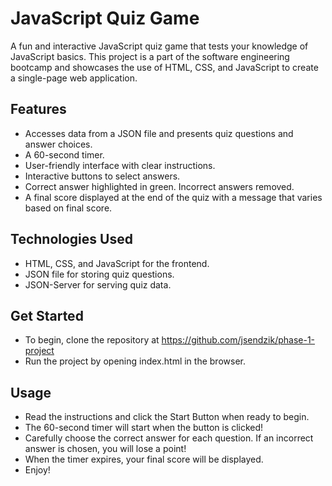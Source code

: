 # JavaScript Quiz Game

A fun and interactive JavaScript quiz game that tests your knowledge of JavaScript basics. This project is a part of the software engineering bootcamp and showcases the use of HTML, CSS, and JavaScript to create a single-page web application.

## Features

- Accesses data from a JSON file and presents quiz questions and answer choices.
- A 60-second timer.
- User-friendly interface with clear instructions.
- Interactive buttons to select answers.
- Correct answer highlighted in green.  Incorrect answers removed.
- A final score displayed at the end of the quiz with a message that varies based on final score.

## Technologies Used

- HTML, CSS, and JavaScript for the frontend.
- JSON file for storing quiz questions.
- JSON-Server for serving quiz data.

## Get Started

- To begin, clone the repository at https://github.com/jsendzik/phase-1-project
- Run the project by opening index.html in the browser.

## Usage

- Read the instructions and click the Start Button when ready to begin.
- The 60-second timer will start when the button is clicked!
- Carefully choose the correct answer for each question. If an incorrect answer is chosen, you will lose a point!
- When the timer expires, your final score will be displayed.
- Enjoy!